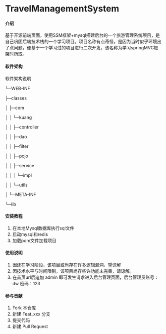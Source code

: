 # TravelManagementSystem

#### 介绍
基于开源前端页面，使用SSM框架+mysql搭建后台的一个旅游管理系统项目，是自己巩固后端技术栈的一个学习项目。项目名称有点奇怪，是因为当时似乎环境出了点问题，便基于一个学习过的项目进行二次开发，该名称为学习springMVC框架时所取。

#### 软件架构
软件架构说明

└─WEB-INF

├─classes

│  ├─com

│  │  └─kuang

│  │      ├─controller

│  │      ├─dao

│  │      ├─filter

│  │      ├─pojo

│  │      ├─service

│  │      │  └─impl

│  │      └─utils

│  └─META-INF

└─lib

#### 安装教程

1.  在本地Mysql数据库执行sql文件
2.  启动mysql和redis
3.  加载pom文件加载项目

#### 使用说明

1.  因还在学习阶段，该项目或尚存在许多逻辑漏洞，望谅解
2.  因技术水平与时间限制，该项目尚存些许功能未完善，请谅解。
3.  在首页url后追加 admin 即可发生请求进入后台管理页面，后台管理员账号：dw 密码：123


#### 参与贡献

1.  Fork 本仓库
2.  新建 Feat_xxx 分支
3.  提交代码
4.  新建 Pull Request

